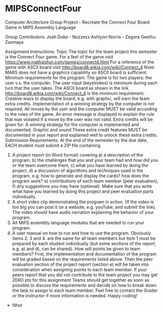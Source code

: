 # MIPSConnectFour
Computer Arcitecture Group Project - Recreate the Connect Four Board Game in MIPS Assembly Language

Group Contributors:
Josh Duke - Nozzexx
Ashlynn Norris - Zegora
Geethu
Zaxmaya




Assignment Instructions:
Topic
The topic for the team project this semester is the Connect Four game. 
For a feel of the game visit   
https://www.mathsisfun.com/games/connect4.html
For a reference of the game with ASCII board visit
http://board8.wikia.com/wiki/Connect_4
Note: MARS does not have a graphics capability so ASCII board is sufficient.
Minimum requirements for the program:
The game is for two players: the user v.s. the computer.
The user input (keystrokes) is minimum during each turn that the user takes.
The ASCII board as shown in the link http://board8.wikia.com/wiki/Connect_4  is the minimum requirement. Creative ways to display the board, e.g. with graphic, will earn the team extra credits.
Implementation of a winning strategy by the computer is not required.
All moves by the user and the computer MUST be valid according to the rules of the game.
An error message is displayed to explain the rule that was violated if a move by the user was not valid.
Extra credits will be given for:
A winning strategy for the computer is implemented and documented.
Graphic and sound
These extra credit features MUST be documented in your report and explained well to unlock these extra credits.
Submission Requirements:
At the end of the semester by the due date, EACH student must submit a ZIP file containing
1. A project report (in Word format) covering
   a) a description of the program,
   b) the challenges that you and your team had  and how did you or the team overcome them,
   c) what you have learned by doing the project,
   d) a discussion of algorithms and techniques used in the program, e.g. how to generate and display the cards? how does the program work?
   e) contributions of each team member (peer evaluation), 
   f) any suggestions you may have (optional).
Make sure that you write what have you learned by doing this project and peer evaluation parts individually.
2. A short video clip demonstrating the program in action. (If the video is too big you can post it on a website, e.g. youTube, and submit the link). The video should have audio narration explaining the behavior of your program.
3. All MIPS assembly language modules that are needed to run your program.
4. A user manual on how to run and how to use the program.
Obviously items 2. 3 and 4. are the same for all team members but item 1 must be prepared by each student individually (but some sections of the report, e.g. a) and d), can be shared).
How will points be given to team members?
First, the implementation and documentation of the program will be graded based on the requirements listed above.
Then the peer evaluation section of the project report (section e) will be taken into consideration when assigning points to each team member. If your peers report that you did not contribute to the team project you may get ZERO pts for this assignment 
Teams should get together as soon as possible to discuss the requirements and decide on how to break down the task to assign to each team member. Feel free to contact the Grader or the instructor if more information is needed.
Happy coding!
- Nhut
